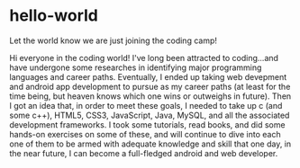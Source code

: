 # hello-world
Let the world know we are just joining the coding camp!

Hi everyone in the coding world! I've long been attracted to coding...and have undergone some
researches in identifying major programming languages and career paths. Eventually, I ended up 
taking web devepment and android app development to pursue as my career paths (at least for the time being,
but heaven knows which one wins or outweighs in future). Then I got an idea that, in order to meet these goals, I needed to 
take up c (and some c++), HTML5, CSS3, JavaScript, Java, MySQL, and all the associated development frameworks. I took some tutorials, read books, and did some hands-on exercises on some of these, and will continue to dive into each one of them to be armed with adequate knowledge and skill that one day, in the near future, I can become a full-fledged android and web developer.
